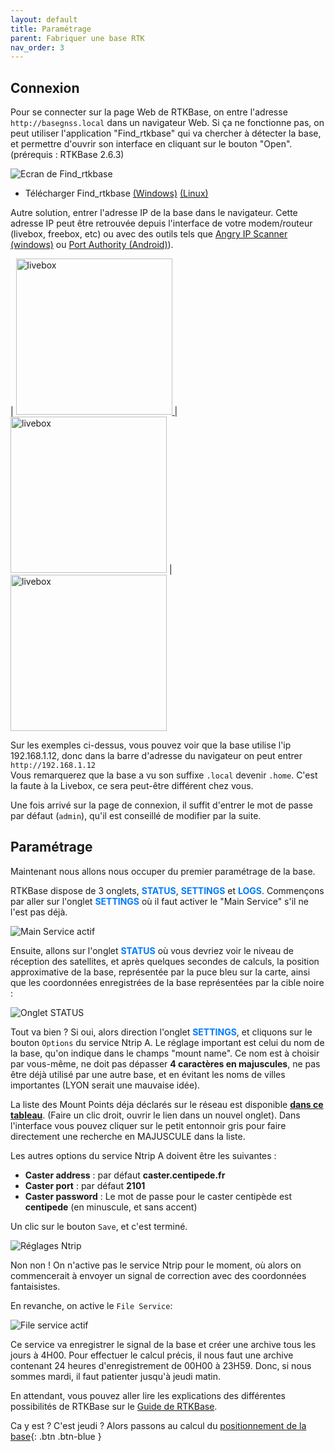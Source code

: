 ```yaml
---
layout: default
title: Paramétrage
parent: Fabriquer une base RTK
nav_order: 3
---
```


## Connexion
Pour se connecter sur la page Web de RTKBase, on entre l'adresse `http://basegnss.local` dans un navigateur Web. Si ça ne fonctionne pas, on peut utiliser l'application "Find_rtkbase" qui va chercher à détecter la base, et permettre d'ouvrir son interface en cliquant sur le bouton "Open". (prérequis : RTKBase 2.6.3)

![Ecran de Find_rtkbase](/assets/images/basegnss/find_rtkbase_screenshot.png)
- Télécharger Find_rtkbase [(Windows)](https://github.com/Stefal/rtkbase/raw/refs/heads/master/tools/find_rtkbase/dist/find_rtkbase.exe) [(Linux)](https://github.com/Stefal/rtkbase/raw/refs/heads/master/tools/find_rtkbase/dist/find_rtkbase)

Autre solution, entrer l'adresse IP de la base dans le navigateur. Cette adresse IP peut être retrouvée depuis l'interface de votre modem/routeur (livebox, freebox, etc) ou avec des outils tels que [Angry IP Scanner (windows)](https://angryip.org/) ou [Port Authority (Android)](https://play.google.com/store/apps/details?id=com.aaronjwood.portauthority.free&pli=1)).

| <a href="../../assets/images/basegnss/ip_livebox.png"><img src="../../assets/images/basegnss/ip_livebox.png" alt="livebox" height="250"/> </a> | <a href="../../assets/images/basegnss/ip_angry_ip_scanner.png"><img src="../../assets/images/basegnss/ip_angry_ip_scanner.png" alt="livebox" height="250"/></a> | <a href="../../assets/images/basegnss/ip_port_authority.png"><img src="../../assets/images/basegnss/ip_port_authority.png" alt="livebox" height="250"/></a>

Sur les exemples ci-dessus, vous pouvez voir que la base utilise l'ip 192.168.1.12, donc dans la barre d'adresse du navigateur on peut entrer `http://192.168.1.12`  
Vous remarquerez que la base a vu son suffixe `.local` devenir `.home`. C'est la faute à la Livebox, ce sera peut-être différent chez vous.

Une fois arrivé sur la page de connexion, il suffit d'entrer le mot de passe par défaut (`admin`), qu'il est conseillé de modifier par la suite.

## Paramétrage

Maintenant nous allons nous occuper du premier paramétrage de la base.

RTKBase dispose de 3 onglets, <span style="color:#007BFF">**STATUS**</span>, <span style="color:#007BFF">**SETTINGS**</span> et <span style="color:#007BFF">**LOGS**</span>. Commençons par aller sur l'onglet <span style="color:#007BFF">**SETTINGS**</span> où il faut activer le "Main Service" s'il ne l'est pas déjà.

![Main Service actif](/assets/images/basegnss/rtkbase_main_service.png) 

Ensuite, allons sur l'onglet <span style="color:#007BFF">**STATUS**</span> où vous devriez voir le niveau de réception des satellites, et après quelques secondes de calculs, la position approximative de la base, représentée par la puce bleu sur la carte, ainsi que les coordonnées enregistrées de la base représentées par la cible noire :

![Onglet STATUS](/assets/images/basegnss/rtkbase_status.png)

Tout va bien ? Si oui, alors direction l'onglet <span style="color:#007BFF">**SETTINGS**</span>, et cliquons sur le bouton `Options` du service Ntrip A. Le réglage important est celui du nom de la base, qu'on indique dans le champs "mount name". Ce nom est à choisir par vous-même, ne doit pas dépasser **4 caractères en majuscules**, ne pas être déjà utilisé par une autre base, et en évitant les noms de villes importantes (LYON serait une mauvaise idée).

La liste des Mount Points déja déclarés sur le réseau est disponible **[dans ce tableau](https://logs.centipede.fr/d/eQQ2q6_4k/mount-point?orgId=1&viewPanel=2)**. (Faire un clic droit, ouvrir le lien dans un nouvel onglet). Dans l'interface vous pouvez cliquer sur le petit entonnoir gris pour faire directement une recherche en MAJUSCULE dans la liste.

Les autres options du service Ntrip A doivent être les suivantes :
* **Caster address** : par défaut **caster.centipede.fr**
* **Caster port** : par défaut **2101**
* **Caster password** : Le mot de passe pour le caster centipède est **centipede** (en minuscule, et sans accent)

Un clic sur le bouton `Save`, et c'est terminé.  

![Réglages Ntrip](/assets/images/basegnss/rtkbase_ntrip_service.png)

Non non ! On n'active pas le service Ntrip pour le moment, où alors on commencerait à envoyer un signal de correction avec des coordonnées fantaisistes.

En revanche, on active le `File Service`:

![File service actif](/assets/images/basegnss/rtkbase_file_service.png)

Ce service va enregistrer le signal de la base et créer une archive tous les jours à 4H00. Pour effectuer le calcul précis, il nous faut une archive contenant 24 heures d'enregistrement de 00H00 à 23H59. Donc, si nous sommes mardi, il faut patienter jusqu'à jeudi matin.

En attendant, vous pouvez aller lire les explications des différentes possibilités de RTKBase sur le [Guide de RTKBase](Guide_RTKBase).

Ca y est ? C'est jeudi ? Alors passons au calcul du [positionnement de la base](positionnement){: .btn .btn-blue }
